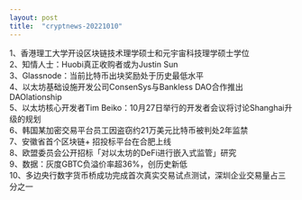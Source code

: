 ```yaml
---
layout: post
title:  "cryptnews-20221010"
---
```

1、香港理工大学开设区块链技术理学硕士和元宇宙科技理学硕士学位  
2、知情人士：Huobi真正收购者或为Justin Sun  
3、Glassnode：当前比特币出块奖励处于历史最低水平  
4、以太坊基础设施开发公司ConsenSys与Bankless DAO合作推出DAOlationship  
5、以太坊核心开发者Tim Beiko：10月27日举行的开发者会议将讨论Shanghai升级的规划  
6、韩国某加密交易平台员工因盗窃约21万美元比特币被判处2年监禁  
7、安徽省首个区块链+ 招投标平台在合肥上线  
8、欧盟委员会公开招标「对以太坊的DeFi进行嵌入式监管」研究  
9、数据：灰度GBTC负溢价率超36%，创历史新低  
10、多边央行数字货币桥成功完成首次真实交易试点测试，深圳企业交易量占三分之一  
